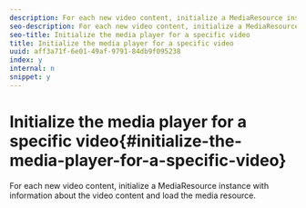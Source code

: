```yaml
---
description: For each new video content, initialize a MediaResource instance with information about the video content and load the media resource.
seo-description: For each new video content, initialize a MediaResource instance with information about the video content and load the media resource.
seo-title: Initialize the media player for a specific video
title: Initialize the media player for a specific video
uuid: aff3a71f-6e01-49af-9791-84db9f095238
index: y
internal: n
snippet: y
---
```


# Initialize the media player for a specific video{#initialize-the-media-player-for-a-specific-video}

For each new video content, initialize a MediaResource instance with information about the video content and load the media resource.

